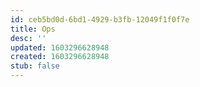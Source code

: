 ```yaml
---
id: ceb5bd0d-6bd1-4929-b3fb-12049f1f0f7e
title: Ops
desc: ''
updated: 1603296628948
created: 1603296628948
stub: false
---
```


